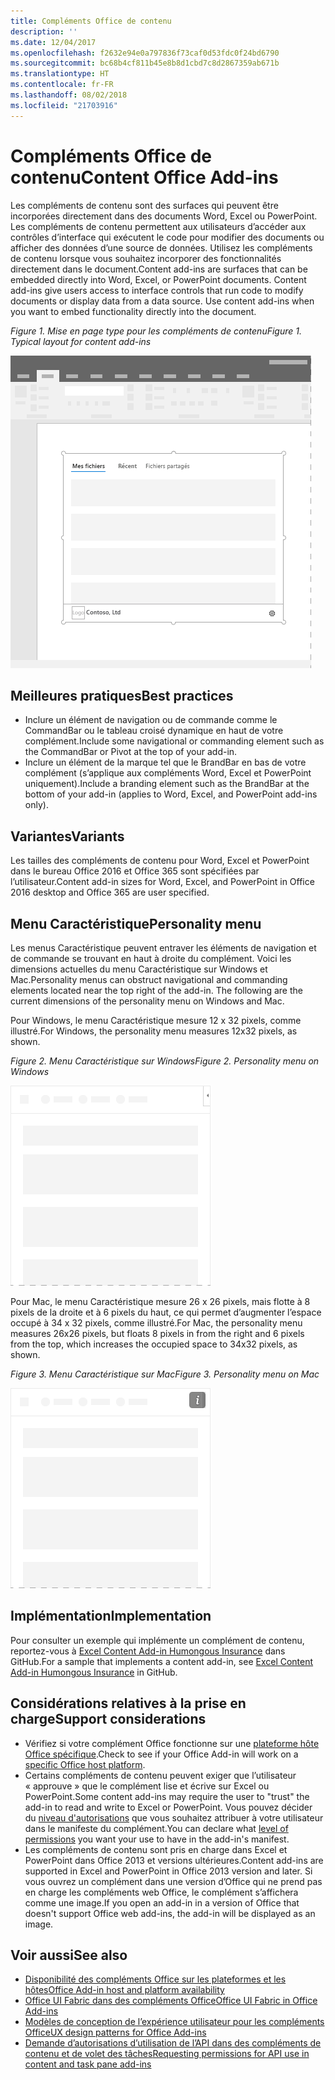 ```yaml
---
title: Compléments Office de contenu
description: ''
ms.date: 12/04/2017
ms.openlocfilehash: f2632e94e0a797836f73caf0d53fdc0f24bd6790
ms.sourcegitcommit: bc68b4cf811b45e8b8d1cbd7c8d2867359ab671b
ms.translationtype: HT
ms.contentlocale: fr-FR
ms.lasthandoff: 08/02/2018
ms.locfileid: "21703916"
---
```

# <a name="content-office-add-ins"></a><span data-ttu-id="f086c-102">Compléments Office de contenu</span><span class="sxs-lookup"><span data-stu-id="f086c-102">Content Office Add-ins</span></span>

<span data-ttu-id="f086c-p101">Les compléments de contenu sont des surfaces qui peuvent être incorporées directement dans des documents Word, Excel ou PowerPoint. Les compléments de contenu permettent aux utilisateurs d’accéder aux contrôles d’interface qui exécutent le code pour modifier des documents ou afficher des données d’une source de données. Utilisez les compléments de contenu lorsque vous souhaitez incorporer des fonctionnalités directement dans le document.</span><span class="sxs-lookup"><span data-stu-id="f086c-p101">Content add-ins are surfaces that can be embedded directly into Word, Excel, or PowerPoint documents. Content add-ins give users access to interface controls that run code to modify documents or display data from a data source. Use content add-ins when you want to embed functionality directly into the document.</span></span>  

<span data-ttu-id="f086c-106">*Figure 1. Mise en page type pour les compléments de contenu*</span><span class="sxs-lookup"><span data-stu-id="f086c-106">*Figure 1. Typical layout for content add-ins*</span></span>

![Exemple d’image affichant une mise en page typique pour des compléments de contenu.](../images/overview-with-app-content.png)

## <a name="best-practices"></a><span data-ttu-id="f086c-108">Meilleures pratiques</span><span class="sxs-lookup"><span data-stu-id="f086c-108">Best practices</span></span>

- <span data-ttu-id="f086c-109">Inclure un élément de navigation ou de commande comme le CommandBar ou le tableau croisé dynamique en haut de votre complément.</span><span class="sxs-lookup"><span data-stu-id="f086c-109">Include some navigational or commanding element such as the CommandBar or Pivot at the top of your add-in.</span></span>
- <span data-ttu-id="f086c-110">Inclure un élément de la marque tel que le BrandBar en bas de votre complément (s’applique aux compléments Word, Excel et PowerPoint uniquement).</span><span class="sxs-lookup"><span data-stu-id="f086c-110">Include a branding element such as the BrandBar at the bottom of your add-in (applies to Word, Excel, and PowerPoint add-ins only).</span></span>

## <a name="variants"></a><span data-ttu-id="f086c-111">Variantes</span><span class="sxs-lookup"><span data-stu-id="f086c-111">Variants</span></span>

<span data-ttu-id="f086c-112">Les tailles des compléments de contenu pour Word, Excel et PowerPoint dans le bureau Office 2016 et Office 365 sont spécifiées par l’utilisateur.</span><span class="sxs-lookup"><span data-stu-id="f086c-112">Content add-in sizes for Word, Excel, and PowerPoint in Office 2016 desktop and Office 365 are user specified.</span></span>

## <a name="personality-menu"></a><span data-ttu-id="f086c-113">Menu Caractéristique</span><span class="sxs-lookup"><span data-stu-id="f086c-113">Personality menu</span></span>

<span data-ttu-id="f086c-p102">Les menus Caractéristique peuvent entraver les éléments de navigation et de commande se trouvant en haut à droite du complément. Voici les dimensions actuelles du menu Caractéristique sur Windows et Mac.</span><span class="sxs-lookup"><span data-stu-id="f086c-p102">Personality menus can obstruct navigational and commanding elements located near the top right of the add-in. The following are the current dimensions of the personality menu on Windows and Mac.</span></span>

<span data-ttu-id="f086c-116">Pour Windows, le menu Caractéristique mesure 12 x 32 pixels, comme illustré.</span><span class="sxs-lookup"><span data-stu-id="f086c-116">For Windows, the personality menu measures 12x32 pixels, as shown.</span></span>

<span data-ttu-id="f086c-117">*Figure 2. Menu Caractéristique sur Windows*</span><span class="sxs-lookup"><span data-stu-id="f086c-117">*Figure 2. Personality menu on Windows*</span></span> 

![Image illustrant le menu Caractéristique sur le bureau Windows](../images/personality-menu-win.png)


<span data-ttu-id="f086c-119">Pour Mac, le menu Caractéristique mesure 26 x 26 pixels, mais flotte à 8 pixels de la droite et à 6 pixels du haut, ce qui permet d’augmenter l’espace occupé à 34 x 32 pixels, comme illustré.</span><span class="sxs-lookup"><span data-stu-id="f086c-119">For Mac, the personality menu measures 26x26 pixels, but floats 8 pixels in from the right and 6 pixels from the top, which increases the occupied space to 34x32 pixels, as shown.</span></span>

<span data-ttu-id="f086c-120">*Figure 3. Menu Caractéristique sur Mac*</span><span class="sxs-lookup"><span data-stu-id="f086c-120">*Figure 3. Personality menu on Mac*</span></span>

![Image illustrant le menu Caractéristique sur le bureau Mac](../images/personality-menu-mac.png)

## <a name="implementation"></a><span data-ttu-id="f086c-122">Implémentation</span><span class="sxs-lookup"><span data-stu-id="f086c-122">Implementation</span></span>

<span data-ttu-id="f086c-123">Pour consulter un exemple qui implémente un complément de contenu, reportez-vous à [Excel Content Add-in Humongous Insurance](https://github.com/OfficeDev/Excel-Content-Add-in-Humongous-Insurance) dans GitHub.</span><span class="sxs-lookup"><span data-stu-id="f086c-123">For a sample that implements a content add-in, see [Excel Content Add-in Humongous Insurance](https://github.com/OfficeDev/Excel-Content-Add-in-Humongous-Insurance) in GitHub.</span></span>

## <a name="support-considerations"></a><span data-ttu-id="f086c-124">Considérations relatives à la prise en charge</span><span class="sxs-lookup"><span data-stu-id="f086c-124">Support considerations</span></span>
- <span data-ttu-id="f086c-125">Vérifiez si votre complément Office fonctionne sur une [plateforme hôte Office spécifique](https://docs.microsoft.com/office/dev/add-ins/overview/office-add-in-availability).</span><span class="sxs-lookup"><span data-stu-id="f086c-125">Check to see if your Office Add-in will work on a [specific Office host platform](https://docs.microsoft.com/office/dev/add-ins/overview/office-add-in-availability).</span></span> 
- <span data-ttu-id="f086c-126">Certains compléments de contenu peuvent exiger que l’utilisateur « approuve » que le complément lise et écrive sur Excel ou PowerPoint.</span><span class="sxs-lookup"><span data-stu-id="f086c-126">Some content add-ins may require the user to "trust" the add-in to read and write to Excel or PowerPoint.</span></span> <span data-ttu-id="f086c-127">Vous pouvez décider du [niveau d'autorisations](https://docs.microsoft.com/office/dev/add-ins/develop/requesting-permissions-for-api-use-in-content-and-task-pane-add-ins) que vous souhaitez attribuer à votre utilisateur dans le manifeste du complément.</span><span class="sxs-lookup"><span data-stu-id="f086c-127">You can declare what [level of permissions](https://docs.microsoft.com/office/dev/add-ins/develop/requesting-permissions-for-api-use-in-content-and-task-pane-add-ins) you want your use to have in the add-in's manifest.</span></span>  
- <span data-ttu-id="f086c-128">Les compléments de contenu sont pris en charge dans Excel et PowerPoint dans Office 2013 et versions ultérieures.</span><span class="sxs-lookup"><span data-stu-id="f086c-128">Content add-ins are supported in Excel and PowerPoint in Office 2013 version and later.</span></span> <span data-ttu-id="f086c-129">Si vous ouvrez un complément dans une version d’Office qui ne prend pas en charge les compléments web Office, le complément s’affichera comme une image.</span><span class="sxs-lookup"><span data-stu-id="f086c-129">If you open an add-in in a version of Office that doesn't support Office web add-ins, the add-in will be displayed as an image.</span></span>

## <a name="see-also"></a><span data-ttu-id="f086c-130">Voir aussi</span><span class="sxs-lookup"><span data-stu-id="f086c-130">See also</span></span>
- [<span data-ttu-id="f086c-131">Disponibilité des compléments Office sur les plateformes et les hôtes</span><span class="sxs-lookup"><span data-stu-id="f086c-131">Office Add-in host and platform availability</span></span>](https://docs.microsoft.com/office/dev/add-ins/overview/office-add-in-availability)
- [<span data-ttu-id="f086c-132">Office UI Fabric dans des compléments Office</span><span class="sxs-lookup"><span data-stu-id="f086c-132">Office UI Fabric in Office Add-ins</span></span>](https://docs.microsoft.com/office/dev/add-ins/design/office-ui-fabric) 
- [<span data-ttu-id="f086c-133">Modèles de conception de l’expérience utilisateur pour les compléments Office</span><span class="sxs-lookup"><span data-stu-id="f086c-133">UX design patterns for Office Add-ins</span></span>](https://docs.microsoft.com/office/dev/add-ins/design/ux-design-pattern-templates)
- [<span data-ttu-id="f086c-134">Demande d’autorisations d’utilisation de l’API dans des compléments de contenu et de volet des tâches</span><span class="sxs-lookup"><span data-stu-id="f086c-134">Requesting permissions for API use in content and task pane add-ins</span></span>](https://docs.microsoft.com/office/dev/add-ins/develop/requesting-permissions-for-api-use-in-content-and-task-pane-add-ins)
